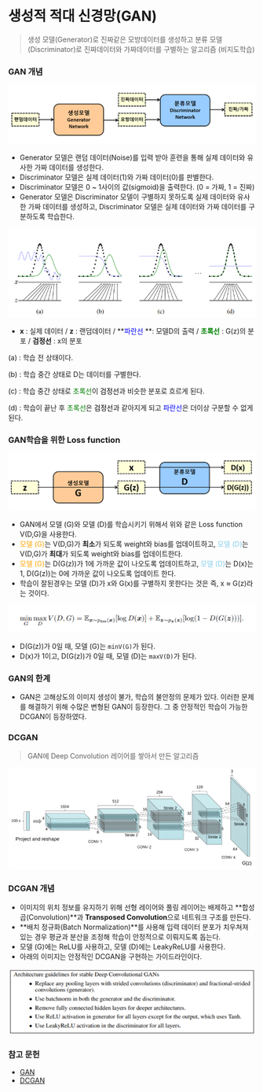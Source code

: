 # 생성적 적대 신경망(GAN)

>생성 모델(Generator)로 진짜같은 모방데이터를 생성하고 분류 모델(Discriminator)로 진짜데이터와 가짜데이터를 구별하는 알고리즘 (비지도학습)



### GAN 개념

![GAN모델그림](markdown-images/GAN%EB%AA%A8%EB%8D%B8%EA%B7%B8%EB%A6%BC.png)

* Generator 모델은 랜덤 데이터(Noise)를 입력 받아 훈련을 통해 실제 데이터와 유사한 가짜 데이터를 생성한다.
*  Discriminator 모델은 실제 데이터(1)와 가짜 데이터(0)를 판별한다.
* Discriminator 모델은 0 ~ 1사이의 값(sigmoid)을 출력한다. (0 = 가짜, 1 = 진짜)
* Generator 모델은 Discriminator 모델이 구별하지 못하도록 실제 데이터와 유사한 가짜 데이터를 생성하고, Discriminator 모델은 실제 데이터와 가짜 데이터를 구분하도록 학습한다.

![gan설명](markdown-images/gan%EC%84%A4%EB%AA%85.png)

* **x** : 실제 데이터 / **z** : 랜덤데이터 / **<span style="color:blue">파란선</span> **: 모델D의 출력 / **<span style="color:green">초록선</span>** : G(z)의 분포 /  **검정선** : x의 분포

(a) : 학습 전 상태이다.

(b) : 학습 중간 상태로 D는 데이터를 구별한다.

(c) : 학습 중간 상태로 <span style="color:green">초록선</span>이 <span style="color:black">검정선</span>과 비슷한 분포로 흐르게 된다.

(d) : 학습이 끝난 후 <span style="color:green">초록선</span>은 <span style="color:black">검정선</span>과 같아지게 되고 <span style="color:blue">파란선</span>은 더이상 구분할 수 없게 된다.



### GAN학습을 위한 Loss function

![GAN모델설명](markdown-images/GAN%EB%AA%A8%EB%8D%B8%EC%84%A4%EB%AA%85.png)

* GAN에서 모델 (G)와 모델 (D)를 학습시키기 위해서 위와 같은 Loss function V(D,G)을 사용한다.
*  <span style="color:orange">모델 (G)</span>는 V(D,G)가 **최소**가 되도록 weight와 bias를 업데이트하고, <span style="color:skyblue">모델 (D)</span>는 V(D,G)가 **최대**가 되도록 weight와 bias를 업데이트한다.
* <span style="color:orange">모델 (G)</span>는 D(G(z))가 1에 가까운 값이 나오도록 업데이트하고, <span style="color:skyblue">모델 (D)</span>는 D(x)는 1, D(G(z))는 0에 가까운 값이 나오도록 업데이트 한다.
* 학습이 잘된경우는 모델 (D)가 x와 G(x)를 구별하지 못한다는 것은 즉, x ≈ G(z)라는 것이다.



![gan_loss](markdown-images/gan_loss.png)

* D(G(z))가 0일 때, 모델 (G)는 `minV(G)`가 된다.  
* D(x)가 1이고, D(G(z))가 0일 때, 모델 (D)는 `maxV(D)`가 된다.

### GAN의 한계

* GAN은 고해상도의 이미지 생성이 불가, 학습의 불안정의 문제가 있다. 이러한 문제를 해결하기 위해 수많은 변형된 GAN이 등장한다. 그 중 안정적인 학습이 가능한 DCGAN이 등장하였다.

### DCGAN

> GAN에 Deep Convolution 레이어를 쌓아서 만든 알고리즘

![DCGAN](../TIL/markdown-images/DCGAN.png)

### DCGAN 개념

* 이미지의 위치 정보를 유지하기 위해 선형 레이어와 풀링 레이어는 배제하고 **합성곱(Convolution)**과 **Transposed Convolution**으로 네트워크 구조를 만든다.
* **배치 정규화(Batch Normalization)**를 사용해 입력 데이터 분포가 치우쳐져 있는 경우 평균과 분산을 조정해 학습이 안정적으로 이뤄지도록 돕는다.
* 모델 (G)에는 ReLU를 사용하고, 모델 (D)에는 LeakyReLU를 사용한다. 
* 아래의 이미지는 안정적인 DCGAN을 구현하는 가이드라인이다.

![DCGAN_guideline](../TIL/markdown-images/DCGAN_guideline.PNG)



### 참고 문헌

* [GAN](https://arxiv.org/abs/1406.2661)
* [DCGAN](https://arxiv.org/abs/1511.06434)










